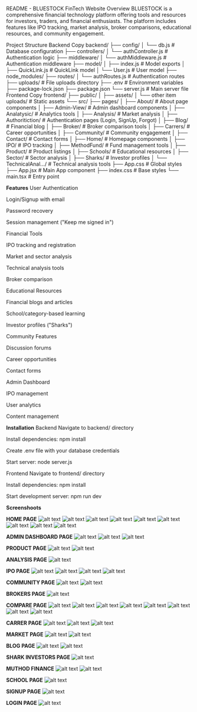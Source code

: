 README - BLUESTOCK FinTech Website
Overview
BLUESTOCK is a comprehensive financial technology platform offering tools and resources for investors, traders, and financial enthusiasts. The platform includes features like IPO tracking, market analysis, broker comparisons, educational resources, and community engagement.

Project Structure
Backend
Copy
backend/
├── config/
│   └── db.js                # Database configuration
├── controllers/
│   └── authController.js     # Authentication logic
├── middleware/
│   └── authMiddleware.js     # Authentication middleware
├── model/
│   ├── index.js              # Model exports
│   ├── QuickLink.js          # QuickLink model
│   └── User.js               # User model
├── node_modules/
├── routes/
│   └── authRoutes.js         # Authentication routes
├── uploads/                  # File uploads directory
├── .env                      # Environment variables
├── package-lock.json
├── package.json
└── server.js                 # Main server file
Frontend
Copy
frontend/
├── public/
│   ├── assets/
│   └── other item uploads/   # Static assets
└── src/
    ├── pages/
    │   ├── About/            # About page components
    │   ├── Admin-View/       # Admin dashboard components
    │   ├── Analatysic/       # Analytics tools
    │   ├── Analysis/         # Market analysis
    │   ├── Authoritiction/   # Authentication pages (Login, SignUp, Forgot)
    │   ├── Blog/             # Financial blog
    │   ├── Broker/           # Broker comparison tools
    │   ├── Carrers/          # Career opportunities
    │   ├── Community/        # Community engagement
    │   ├── Contact/          # Contact forms
    │   ├── Home/             # Homepage components
    │   ├── IPO/              # IPO tracking
    │   ├── MethodFund/       # Fund management tools
    │   ├── Product/          # Product listings
    │   ├── Schools/          # Educational resources
    │   ├── Sector/           # Sector analysis
    │   ├── Sharks/           # Investor profiles
    │   └── TechnicalAnal.../ # Technical analysis tools
    ├── App.css               # Global styles
    ├── App.jsx               # Main App component
    ├── index.css             # Base styles
    └── main.tsx              # Entry point


**Features**
User Authentication

Login/Signup with email

Password recovery

Session management ("Keep me signed in")

Financial Tools

IPO tracking and registration

Market and sector analysis

Technical analysis tools

Broker comparison

Educational Resources

Financial blogs and articles

School/category-based learning

Investor profiles ("Sharks")

Community Features

Discussion forums

Career opportunities

Contact forms

Admin Dashboard

IPO management

User analytics

Content management

**Installation**
Backend
Navigate to backend/ directory

Install dependencies: npm install

Create .env file with your database credentials

Start server: node server.js

Frontend
Navigate to frontend/ directory

Install dependencies: npm install

Start development server: npm run dev

**Screenshoots**

**HOME PAGE**
![alt text](<Screenshot 2025-03-28 171429.png>)
![alt text](<Screenshot 2025-03-28 171445.png>)
![alt text](<Screenshot 2025-03-28 171459.png>)
![alt text](<Screenshot 2025-03-28 171518.png>)
![alt text](<Screenshot 2025-03-28 171529.png>)
![alt text](<Screenshot 2025-03-28 171537.png>)
![alt text](<Screenshot 2025-03-28 171548.png>)
![alt text](<Screenshot 2025-03-28 171559.png>)
![alt text](<Screenshot 2025-03-28 171612.png>)

**ADMIN DASHBOARD PAGE**
![alt text](<Screenshot 2025-03-28 171733.png>)
![alt text](<Screenshot 2025-03-28 171733-1.png>)
![alt text](<Screenshot 2025-03-28 171809.png>)

**PRODUCT PAGE**
![alt text](<Screenshot 2025-03-28 171827.png>)
![alt text](<Screenshot 2025-03-28 171838.png>)

**ANALYSIS PAGE**
![alt text](<Screenshot 2025-03-28 171859.png>)

**IPO PAGE**
![alt text](<Screenshot 2025-03-28 171917.png>)
![alt text](<Screenshot 2025-03-28 172030.png>)
![alt text](<Screenshot 2025-03-28 172048.png>)
![alt text](<Screenshot 2025-03-28 172103.png>)

**COMMUNITY PAGE**
![alt text](<Screenshot 2025-03-28 172328.png>)
![alt text](<Screenshot 2025-03-28 172336.png>)

**BROKERS PAGE**
![alt text](<Screenshot 2025-03-28 172353.png>)

**COMPARE PAGE**
![alt text](<Screenshot 2025-03-28 172652.png>)
![alt text](<Screenshot 2025-03-28 172705.png>)
![alt text](<Screenshot 2025-03-28 172714.png>)
![alt text](<Screenshot 2025-03-28 172722.png>)
![alt text](<Screenshot 2025-03-28 172734.png>)
![alt text](<Screenshot 2025-03-28 172749.png>)
![alt text](<Screenshot 2025-03-28 172759.png>)
![alt text](<Screenshot 2025-03-28 172807.png>)

**CARRER PAGE**
![alt text](<Screenshot 2025-03-28 173008.png>)
![alt text](<Screenshot 2025-03-28 173510.png>)
![alt text](<Screenshot 2025-03-28 173530.png>)

**MARKET PAGE**
![alt text](<Screenshot 2025-03-28 173556.png>)
![alt text](<Screenshot 2025-03-28 173620.png>)

**BLOG PAGE**
![alt text](<Screenshot 2025-03-28 173640.png>)
![alt text](<Screenshot 2025-03-28 173650.png>)

**SHARK INVESTORS PAGE**
![alt text](<Screenshot 2025-03-28 173715.png>)

**MUTHOD FINANCE**
![alt text](<Screenshot 2025-03-28 173732.png>)
![alt text](<Screenshot 2025-03-28 173740.png>)

**SCHOOL PAGE**
![alt text](<Screenshot 2025-03-28 173801.png>)

**SIGNUP PAGE**
![alt text](<Screenshot 2025-03-28 174226.png>)

**LOGIN PAGE**
![alt text](<Screenshot 2025-03-28 174234.png>)
